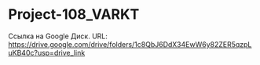 # Project-108_VARKT
Ссылка на Google Диск. URL: https://drive.google.com/drive/folders/1c8QbJ6DdX34EwW6y82ZER5qzpLuKB40c?usp=drive_link
